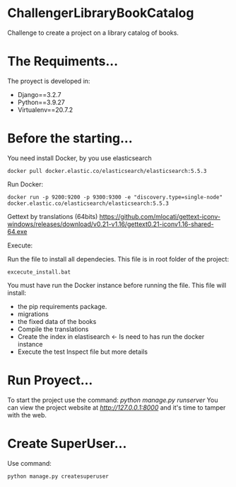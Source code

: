 # ChallengerLibraryBookCatalog
Challenge to create a project on a library catalog of books.


# The Requiments...

The proyect is developed in:
- Django==3.2.7
- Python==3.9.27
- Virtualenv==20.7.2

# Before the starting...
You need install Docker, by you use elasticsearch
		
	docker pull docker.elastic.co/elasticsearch/elasticsearch:5.5.3

Run Docker:

	docker run -p 9200:9200 -p 9300:9300 -e "discovery.type=single-node" docker.elastic.co/elasticsearch/elasticsearch:5.5.3

Gettext by translations (64bits) https://github.com/mlocati/gettext-iconv-windows/releases/download/v0.21-v1.16/gettext0.21-iconv1.16-shared-64.exe

Execute:

Run the file to install all dependecies. This file is in root folder of the project:

	excecute_install.bat

You must have run the Docker instance before running the file.
This file will install:
- the pip requirements package.
- migrations
- the fixed data of the books
- Compile the translations
- Create the index in elastisearch <- Is need to has run the docker instance 
- Execute the test
Inspect file but more details

# Run Proyect...
To start the project use the command: 
	*python manage.py runserver*
You can view the project website at 
	*http://127.0.0.1:8000* 
and it's time to tamper with the web.  

# Create SuperUser...
Use command:

	python manage.py createsuperuser
